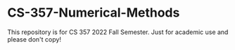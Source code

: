 # CS-357-Numerical-Methods
This repository is for CS 357 2022 Fall Semester. Just for academic use and please don't copy!
